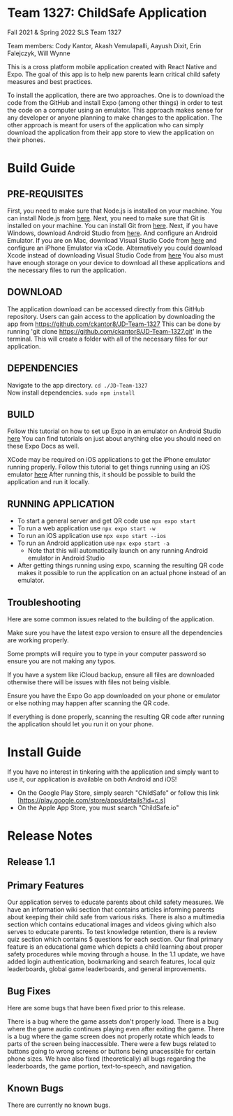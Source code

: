 # Team 1327: ChildSafe Application
Fall 2021 & Spring 2022 SLS Team 1327

Team members: Cody Kantor, Akash Vemulapalli, Aayush Dixit, Erin Falejczyk, Will Wynne

This is a cross platform mobile application created with React Native and Expo. The goal of this app is to help new parents learn critical child safety measures and best practices. 

To install the application, there are two approaches. One is to download the code from the GitHub and install Expo (among other things) in order to test the code on a computer using an emulator. This approach makes sense for any developer or anyone planning to make changes to the application. The other approach is meant for users of the application who can simply download the application from their app store to view the application on their phones.

# Build Guide
## PRE-REQUISITES  
   First, you need to make sure that Node.js is installed on your machine. You can install Node.js from [here](https://nodejs.org/en/download/).
   Next, you need to make sure that Git is installed on your machine. You can install Git from [here](https://git-scm.com/downloads).
   Next, if you have Windows, download Android Studio from [here](https://docs.expo.io/workflow/android-studio-emulator/). And configure an Android Emulator. 
     If you are on Mac, download Visual Studio Code from [here](https://code.visualstudio.com/download) and configure an iPhone Emulator via xCode. Alternatively you could download Xcode instead of downloading Visual Studio Code from [here](https://apps.apple.com/us/app/xcode/id497799835?mt=12)
     You also must have enough storage on your device to download all these applications and the necessary files to run the application.
## DOWNLOAD   
  The application download can be accessed directly from this GitHub repository. Users can gain access to the application by downloading the app from https://github.com/ckantor8/JD-Team-1327
  This can be done by running 'git clone https://github.com/ckantor8/JD-Team-1327.git' in the terminal. This will create a folder with all of the necessary files for our application.
## DEPENDENCIES  
  Navigate to the app directory. `cd ./JD-Team-1327`  
  Now install dependencies. `sudo npm install`  
## BUILD  
  Follow this tutorial on how to set up Expo in an emulator on Android Studio [here](https://docs.expo.io/workflow/android-studio-emulator/)
  You can find tutorials on just about anything else you should need on these Expo Docs as well.
  
  XCode may be required on iOS applications to get the iPhone emulator running properly. Follow this tutorial to get things running using an iOS emulator [here](https://docs.expo.dev/workflow/ios-simulator/)
  After running this, it should be possible to build the application and run it locally.
## RUNNING APPLICATION  
- To start a general server and get QR code use `npx expo start`
- To run a web application use `npx expo start -w`
- To run an iOS application use `npx expo start --ios`
- To run an Android application use `npx expo start -a`
   - Note that this will automatically launch on any running Android emulator in Android Studio
- After getting things running using expo, scanning the resulting QR code makes it possible to run the application on an actual phone instead of an emulator.

## Troubleshooting
Here are some common issues related to the building of the application. 

Make sure you have the latest expo version to ensure all the dependencies are working properly. 

Some prompts will require you to type in your computer password so ensure you are not making any typos.

If you have a system like iCloud backup, ensure all files are downloaded otherwise there will be issues with files not being visible.

Ensure you have the Expo Go app downloaded on your phone or emulator or else nothing may happen after scanning the QR code.

If everything is done properly, scanning the resulting QR code after running the application should let you run it on your phone.

# Install Guide

If you have no interest in tinkering with the application and simply want to use it, our application is available on both Android and iOS!
- On the Google Play Store, simply search "ChildSafe" or follow this link [https://play.google.com/store/apps/details?id=c.s]
- On the Apple App Store, you must search "ChildSafe.io"




# Release Notes

## Release 1.1

## Primary Features

Our application serves to educate parents about child safety measures. We have an information wiki section that contains articles informing parents about keeping their child safe from various risks. There is also a multimedia section which contains educational images and videos giving which also serves to educate parents. To test knowledge retention, there is a review quiz section which contains 5 questions for each section. Our final primary feature is an educational game which depicts a child learning about proper safety procedures while moving through a house. In the 1.1 update, we have added login authentication, bookmarking and search features, local quiz leaderboards, global game leaderboards, and general improvements.

## Bug Fixes

Here are some bugs that have been fixed prior to this release.

There is a bug where the game assets don't properly load. There is a bug where the game audio continues playing even after exiting the game. There is a bug where the game screen does not properly rotate which leads to parts of the screen being inaccessible. There were a few bugs related to buttons going to wrong screens or buttons being unacessible for certain phone sizes. We have also fixed (theoretically) all bugs regarding the leaderboards, the game portion, text-to-speech, and navigation.


## Known Bugs

There are currently no known bugs.


